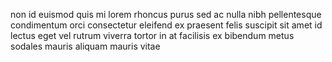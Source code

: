 non id euismod quis mi lorem rhoncus purus sed ac nulla nibh pellentesque
condimentum orci consectetur eleifend ex praesent felis suscipit sit amet id
lectus eget vel rutrum viverra tortor in at facilisis ex bibendum metus sodales
mauris aliquam mauris vitae
